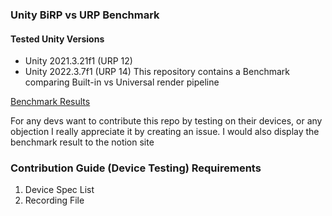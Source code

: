 ### Unity BiRP vs URP Benchmark
#### Tested Unity Versions 
- Unity 2021.3.21f1 (URP 12)
- Unity 2022.3.7f1 (URP 14)
This repository contains a Benchmark comparing Built-in vs Universal render pipeline

[Benchmark Results](https://colorful-flyaway-e2f.notion.site/Unity-URP-vs-BiRP-Benchmark-2a3eb0e60d614c7ea04cba874310a413?pvs=4)

For any devs want to contribute this repo by testing on their devices, or any objection I really appreciate it by creating an issue.
I would also display the benchmark result to the notion site


### Contribution Guide (Device Testing) Requirements
1. Device Spec List
2. Recording File
